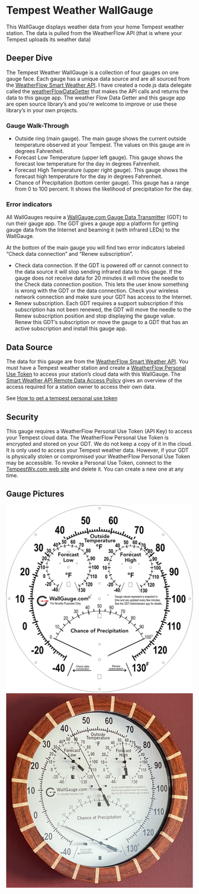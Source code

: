 # Tempest Weather WallGauge

This WallGauge displays weather data from your home Tempest weather station.  The data is pulled from the WeatherFlow API (that is where your Tempest uploads its weather data)

## Deeper Dive

The Tempest Weather WallGauge is a collection of four gauges on one gauge face.  Each gauge has a unique data source and are all sourced from the [WeatherFlow Smart Weather API](https://weatherflow.github.io/SmartWeather/api/#object-model).  I have created a node.js data delegate called the [weatherFlowDataGetter](https://github.com/WallGauge-GaugeApps/weatherFlowDataGetter/blob/master/README.md) that makes the API calls and returns the data to this gauge app. The weather Flow Data Getter and this gauge app are open source library’s and you're welcome to improve or use these library’s in your own projects.

### Gauge Walk-Through

- Outside ring (main gauge). The main gauge shows the current outside temperature observed at your Tempest.  The values on this gauge are in degrees Fahrenheit.
- Forecast Low Temperature (upper left gauge). This gauge shows the forecast low temperature for the day in degrees Fahrenheit.
- Forecast High Temperature (upper right gauge). This gauge shows the forecast high temperature for the day in degrees Fahrenheit.
- Chance of Precipitation (bottom center gauge). This gauge has a range from 0 to 100 percent.  It shows the likelihood of precipitation for the day.

### Error indicators

All WallGauges require a [WallGauge.com Gauge Data Transmitter](https://www.wallgauge.com/) (GDT) to run their gauge app. The GDT gives a gauge app a platform for getting gauge data from the Internet and beaming it (with infrared LEDs) to the WallGauge.  

At the bottom of the main gauge you will find two error indicators labeled “Check data connection” and “Renew subscription”.

- Check data connection. If the GDT is powered off or cannot connect to the data source it will stop sending infrared data to this gauge.  If the gauge does not receive data for 20 minutes it will move the needle to the Check data connection position.  This lets the user know something is wrong with the GDT or the data connection.   Check your wireless network connection and make sure your GDT has access to the Internet.
- Renew subscription. Each GDT requires a support subscription if this subscription has not been renewed, the GDT will move the needle to the Renew subscription position and stop displaying the gauge value.  Renew this GDT’s subscription or move the gauge to a GDT that has an active subscription and install this gauge app.

## Data Source

The data for this gauge are from the [WeatherFlow Smart Weather API](https://weatherflow.github.io/SmartWeather/api/#object-model). You must have a Tempest weather station and create a [WeatherFlow Personal Use Token](https://tempestwx.com/settings/tokens) to access your station’s cloud data with this WallGauge.  The [Smart Weather API Remote Data Access Policy](https://weatherflow.github.io/SmartWeather/api/remote-developer-policy.html) gives an overview of the access required for a station owner to access their own data.  

See [How to get a tempest personal use token](https://wallgauge-gaugeapps.github.io/TempestForecastGauge/docs/help.html)

## Security

This gauge requires a WeatherFlow Personal Use Token (API Key) to access your Tempest cloud data.  The WeatherFlow Personal Use Token is encrypted and stored on your GDT.  We do not keep a copy of it in the cloud.  It is only used to access your Tempest weather data.  However, if your GDT is physically stolen or compromised your WeatherFlow Personal Use Token may be accessible.  To revoke a Personal Use Token, connect to the [TempestWx.com web site](https://tempestwx.com/settings/tokens) and delete it.  You can create a new one at any time.

## Gauge Pictures

![pic](./docs/Temperatue4Gauge.jpg)
![pic](./docs/Tempest4Gauge.jpeg)